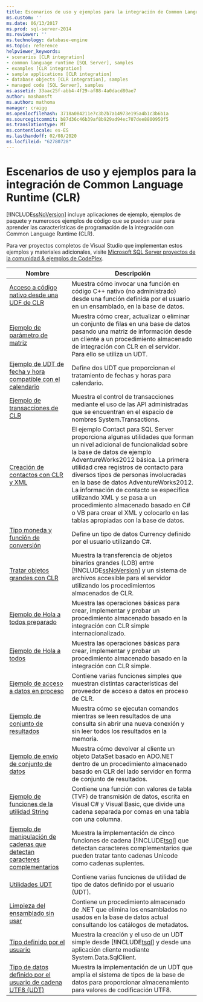 ```yaml
---
title: Escenarios de uso y ejemplos para la integración de Common Language Runtime (CLR) | Microsoft Docs
ms.custom: ''
ms.date: 06/13/2017
ms.prod: sql-server-2014
ms.reviewer: ''
ms.technology: database-engine
ms.topic: reference
helpviewer_keywords:
- scenarios [CLR integration]
- common language runtime [SQL Server], samples
- examples [CLR integration]
- sample applications [CLR integration]
- database objects [CLR integration], samples
- managed code [SQL Server], samples
ms.assetid: 33aac25f-abb4-4f29-af88-4a0dacd80ae7
author: mashamsft
ms.author: mathoma
manager: craigg
ms.openlocfilehash: 3718a084211e7c3b2b7a14973e195a4b1c3b6b1a
ms.sourcegitcommit: b87d36c46b39af8b929ad94ec707dee8800950f5
ms.translationtype: MT
ms.contentlocale: es-ES
ms.lasthandoff: 02/08/2020
ms.locfileid: "62780728"
---
```

# <a name="usage-scenarios-and-examples-for-common-language-runtime-clr-integration"></a>Escenarios de uso y ejemplos para la integración de Common Language Runtime (CLR)
  
  [!INCLUDE[ssNoVersion](../../includes/ssnoversion-md.md)] incluye aplicaciones de ejemplo, ejemplos de paquete y numerosos ejemplos de código que se pueden usar para aprender las características de programación de la integración con Common Language Runtime (CLR).  
  
 Para ver proyectos completos de Visual Studio que implementan estos ejemplos y materiales adicionales, visite [Microsoft SQL Server proyectos de la comunidad & ejemplos de CodePlex](https://go.microsoft.com/fwlink/?LinkID=193935).  
  
|Nombre|Descripción|  
|----------|-----------------|  
|[Acceso a código nativo desde una UDF de CLR](../../../2014/database-engine/dev-guide/accessing-native-code-from-a-clr-udf.md)|Muestra cómo invocar una función en código C++ nativo (no administrado) desde una función definida por el usuario en un ensamblado, en la base de datos.|  
|[Ejemplo de parámetro de matriz](../../../2014/database-engine/dev-guide/array-parameter-sample.md)|Muestra cómo crear, actualizar o eliminar un conjunto de filas en una base de datos pasando una matriz de información desde un cliente a un procedimiento almacenado de integración con CLR en el servidor. Para ello se utiliza un UDT.|  
|[Ejemplo de UDT de fecha y hora compatible con el calendario](../../../2014/database-engine/dev-guide/calendar-aware-date-and-time-udt-sample.md)|Define dos UDT que proporcionan el tratamiento de fechas y horas para calendario.|  
|[Ejemplo de transacciones de CLR](../../../2014/database-engine/dev-guide/clr-transactions-sample.md)|Muestra el control de transacciones mediante el uso de las API administradas que se encuentran en el espacio de nombres System.Transactions.|  
|[Creación de contactos con CLR y XML](../../../2014/database-engine/dev-guide/contact-creation-using-clr-and-xml.md)|El ejemplo Contact para SQL Server proporciona algunas utilidades que forman un nivel adicional de funcionalidad sobre la base de datos de ejemplo AdventureWorks2012 básica. La primera utilidad crea registros de contacto para diversos tipos de personas involucradas en la base de datos AdventureWorks2012. La información de contacto se especifica utilizando XML y se pasa a un procedimiento almacenado basado en C# o VB para crear el XML y colocarlo en las tablas apropiadas con la base de datos.|  
|[Tipo moneda y función de conversión](../../../2014/database-engine/dev-guide/currency-type-and-conversion-function.md)|Define un tipo de datos Currency definido por el usuario utilizando C#.|  
|[Tratar objetos grandes con CLR](../../../2014/database-engine/dev-guide/handling-large-objects-using-clr.md)|Muestra la transferencia de objetos binarios grandes (LOB) entre [!INCLUDE[ssNoVersion](../../includes/ssnoversion-md.md)] y un sistema de archivos accesible para el servidor utilizando los procedimientos almacenados de CLR.|  
|[Ejemplo de Hola a todos preparado](../../../2014/database-engine/dev-guide/hello-world-ready-sample.md)|Muestra las operaciones básicas para crear, implementar y probar un procedimiento almacenado basado en la integración con CLR simple internacionalizado.|  
|[Ejemplo de Hola a todos](../../../2014/database-engine/dev-guide/hello-world-sample.md)|Muestra las operaciones básicas para crear, implementar y probar un procedimiento almacenado basado en la integración con CLR simple.|  
|[Ejemplo de acceso a datos en proceso](../../../2014/database-engine/dev-guide/in-process-data-access-sample.md)|Contiene varias funciones simples que muestran distintas características del proveedor de acceso a datos en proceso de CLR.|  
|[Ejemplo de conjunto de resultados](../../../2014/database-engine/dev-guide/result-set-sample.md)|Muestra cómo se ejecutan comandos mientras se leen resultados de una consulta sin abrir una nueva conexión y sin leer todos los resultados en la memoria.|  
|[Ejemplo de envío de conjunto de datos](../../../2014/database-engine/dev-guide/send-dataset-sample.md)|Muestra cómo devolver al cliente un objeto DataSet basado en ADO.NET dentro de un procedimiento almacenado basado en CLR del lado servidor en forma de conjunto de resultados.|  
|[Ejemplo de funciones de la utilidad String](../../../2014/database-engine/dev-guide/string-utility-functions-sample.md)|Contiene una función con valores de tabla (TVF) de transmisión de datos, escrita en Visual C# y Visual Basic, que divide una cadena separada por comas en una tabla con una columna.|  
|[Ejemplo de manipulación de cadenas que detectan caracteres complementarios](../../../2014/database-engine/dev-guide/supplementary-aware-string-manipulation-sample.md)|Muestra la implementación de cinco funciones de cadena [!INCLUDE[tsql](../../includes/tsql-md.md)] que detectan caracteres complementarios que pueden tratar tanto cadenas Unicode como cadenas suplentes.|  
|[Utilidades UDT](../../../2014/database-engine/dev-guide/udt-utilities.md)|Contiene varias funciones de utilidad de tipo de datos definido por el usuario (UDT).|  
|[Limpieza del ensamblado sin usar](../../../2014/database-engine/dev-guide/unused-assembly-cleanup.md)|Contiene un procedimiento almacenado de .NET que elimina los ensamblados no usados en la base de datos actual consultando los catálogos de metadatos.|  
|[Tipo definido por el usuario](../../../2014/database-engine/dev-guide/user-defined-type.md)|Muestra la creación y el uso de un UDT simple desde [!INCLUDE[tsql](../../includes/tsql-md.md)] y desde una aplicación cliente mediante System.Data.SqlClient.|  
|[Tipo de datos definido por el usuario de cadena UTF8 &#40;UDT&#41;](../../../2014/database-engine/dev-guide/utf8-string-user-defined-data-type-udt.md)|Muestra la implementación de un UDT que amplía el sistema de tipos de la base de datos para proporcionar almacenamiento para valores de codificación UTF8.|  
  
  
